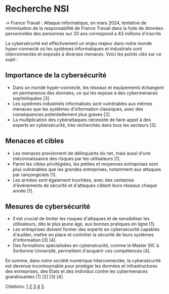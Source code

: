# Recherche NSI

-> France Travail :
Attaque informatique, en mars 2024, tentative de minimisation de la responsabilité de France Travail dans la fuite de données personnelles des personnes sur 20 ans correspond a 43 millions d'inscrits

La cybersécurité est effectivement un enjeu majeur dans notre monde hyper-connecté où les systèmes informatiques et industriels sont interconnectés et exposés à diverses menaces. Voici les points clés sur ce sujet :

## Importance de la cybersécurité

- Dans un monde hyper-connecté, les réseaux et équipements échangent en permanence des données, ce qui les expose à des cybermenaces sophistiquées [3].
- Les systèmes industriels informatisés sont vulnérables aux mêmes menaces que les systèmes d'information classiques, avec des conséquences potentiellement plus graves [2].
- La multiplication des cyberattaques nécessite de faire appel à des experts en cybersécurité, très recherchés dans tous les secteurs [3].

## Menaces et cibles

- Les menaces proviennent de délinquants du net, mais aussi d'une méconnaissance des risques par les utilisateurs [1].
- Parmi les cibles privilégiées, les petites et moyennes entreprises sont plus vulnérables que les grandes entreprises, notamment aux attaques par rançongiciels [1].
- Les armées sont également touchées, avec des centaines d'événements de sécurité et d'attaques ciblant leurs réseaux chaque année [1].

## Mesures de cybersécurité

- Il est crucial de limiter les risques d'attaques et de sensibiliser les utilisateurs, dès le plus jeune âge, aux bonnes pratiques en ligne [1].
- Les entreprises doivent former des experts en cybersécurité capables d'auditer, mettre en place et contrôler la sécurité de leurs systèmes d'information [3] [4].
- Des formations spécialisées en cybersécurité, comme le Master SIC à Sorbonne Université, permettent d'acquérir ces compétences [4].

En somme, dans notre société numérique interconnectée, la cybersécurité est devenue incontournable pour protéger les données et infrastructures des entreprises, des États et des individus contre les cybermenaces grandissantes [1] [2] [3] [4].

Citations:
[1](https://www.rcf.fr/articles/actualite/la-cybersecurite-enjeu-cle-dun-monde-hyperconnecte)
[2](https://cyber.gouv.fr/publications/la-cybersecurite-des-systemes-industriels)
[3](https://guardia.school/metiers/expert-en-cybersecurite.html)
[4](https://formations.pantheonsorbonne.fr/fr/catalogue-des-formations/master-M/master-management-des-systemes-d-information-KBUV9JGI/master-parcours-systemes-d-information-et-de-connaissance-sous-parcours-cybersecurite-apprentissage-KD8MHGXN.html)
[5](https://iia-formation.fr/les-formations/)